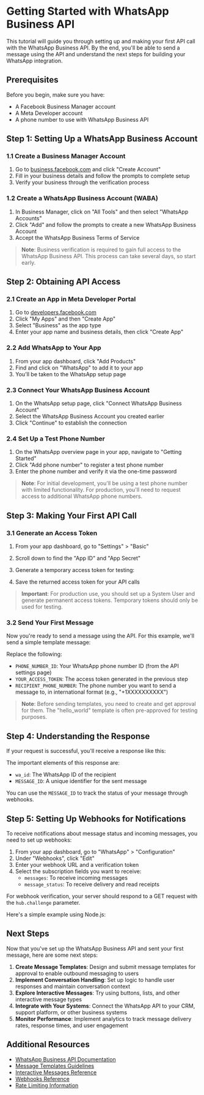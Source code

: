 # Getting Started with WhatsApp Business API

This tutorial will guide you through setting up and making your first API call with the WhatsApp Business API. By the end, you'll be able to send a message using the API and understand the next steps for building your WhatsApp integration.

## Prerequisites

Before you begin, make sure you have:
- A Facebook Business Manager account
- A Meta Developer account
- A phone number to use with WhatsApp Business API

## Step 1: Setting Up a WhatsApp Business Account

### 1.1 Create a Business Manager Account

1. Go to [business.facebook.com](https://business.facebook.com) and click "Create Account"
2. Fill in your business details and follow the prompts to complete setup
3. Verify your business through the verification process

### 1.2 Create a WhatsApp Business Account (WABA)

1. In Business Manager, click on "All Tools" and then select "WhatsApp Accounts"
2. Click "Add" and follow the prompts to create a new WhatsApp Business Account
3. Accept the WhatsApp Business Terms of Service

> **Note**: Business verification is required to gain full access to the WhatsApp Business API. This process can take several days, so start early.

## Step 2: Obtaining API Access

### 2.1 Create an App in Meta Developer Portal

1. Go to [developers.facebook.com](https://developers.facebook.com)
2. Click "My Apps" and then "Create App"
3. Select "Business" as the app type
4. Enter your app name and business details, then click "Create App"

### 2.2 Add WhatsApp to Your App

1. From your app dashboard, click "Add Products"
2. Find and click on "WhatsApp" to add it to your app
3. You'll be taken to the WhatsApp setup page

### 2.3 Connect Your WhatsApp Business Account

1. On the WhatsApp setup page, click "Connect WhatsApp Business Account"
2. Select the WhatsApp Business Account you created earlier
3. Click "Continue" to establish the connection

### 2.4 Set Up a Test Phone Number

1. On the WhatsApp overview page in your app, navigate to "Getting Started"
2. Click "Add phone number" to register a test phone number
3. Enter the phone number and verify it via the one-time password

> **Note**: For initial development, you'll be using a test phone number with limited functionality. For production, you'll need to request access to additional WhatsApp phone numbers.

## Step 3: Making Your First API Call

### 3.1 Generate an Access Token

1. From your app dashboard, go to "Settings" > "Basic"
2. Scroll down to find the "App ID" and "App Secret"
3. Generate a temporary access token for testing:

4. Save the returned access token for your API calls

> **Important**: For production use, you should set up a System User and generate permanent access tokens. Temporary tokens should only be used for testing.

### 3.2 Send Your First Message

Now you're ready to send a message using the API. For this example, we'll send a simple template message:

Replace the following:
- `PHONE_NUMBER_ID`: Your WhatsApp phone number ID (from the API settings page)
- `YOUR_ACCESS_TOKEN`: The access token generated in the previous step
- `RECIPIENT_PHONE_NUMBER`: The phone number you want to send a message to, in international format (e.g., "+1XXXXXXXXXX")

> **Note**: Before sending templates, you need to create and get approval for them. The "hello_world" template is often pre-approved for testing purposes.

## Step 4: Understanding the Response

If your request is successful, you'll receive a response like this:

The important elements of this response are:

- `wa_id`: The WhatsApp ID of the recipient
- `MESSAGE_ID`: A unique identifier for the sent message

You can use the `MESSAGE_ID` to track the status of your message through webhooks.

## Step 5: Setting Up Webhooks for Notifications

To receive notifications about message status and incoming messages, you need to set up webhooks:

1. From your app dashboard, go to "WhatsApp" > "Configuration"
2. Under "Webhooks", click "Edit"
3. Enter your webhook URL and a verification token
4. Select the subscription fields you want to receive:
   - `messages`: To receive incoming messages
   - `message_status`: To receive delivery and read receipts

For webhook verification, your server should respond to a GET request with the `hub.challenge` parameter.

Here's a simple example using Node.js:

## Next Steps

Now that you've set up the WhatsApp Business API and sent your first message, here are some next steps:

1. **Create Message Templates**: Design and submit message templates for approval to enable outbound messaging to users
2. **Implement Conversation Handling**: Set up logic to handle user responses and maintain conversation context
3. **Explore Interactive Messages**: Try using buttons, lists, and other interactive message types
4. **Integrate with Your Systems**: Connect the WhatsApp API to your CRM, support platform, or other business systems
5. **Monitor Performance**: Implement analytics to track message delivery rates, response times, and user engagement

## Additional Resources

- [WhatsApp Business API Documentation](https://developers.facebook.com/docs/whatsapp)
- [Message Templates Guidelines](https://developers.facebook.com/docs/whatsapp/message-templates)
- [Interactive Messages Reference](https://developers.facebook.com/docs/whatsapp/guides/interactive-messages)
- [Webhooks Reference](https://developers.facebook.com/docs/whatsapp/webhooks)
- [Rate Limiting Information](https://developers.facebook.com/docs/whatsapp/api/rate-limits)

